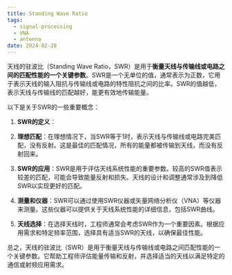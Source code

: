 ```yaml
---
title: Standing Wave Ratio
tags:
  - signal-processing
  - VNA
  - antenna
date: 2024-02-28
---
```

天线的驻波比（Standing Wave Ratio，SWR）是用于**衡量天线与传输线或电路之间的匹配性能的一个关键参数**。SWR是一个无单位的值，通常表示为正数，它用于表示天线的输入阻抗与传输线或电路的特性阻抗之间的比率。SWR的值越低，表示天线与传输线的匹配越好，能更有效地传输能量。

以下是关于SWR的一些重要概念：

1. **SWR的定义**：
	
2. **理想匹配**：在理想情况下，当SWR等于1时，表示天线与传输线或电路完美匹配，没有反射。这是最佳的匹配情况，所有的能量都被传输到天线，而没有反射回来。
    
3. **SWR的应用**：SWR是用于评估天线系统性能的重要参数。较高的SWR值表示较差的匹配，可能会导致能量反射和损失。天线的设计和调整通常涉及到降低SWR以实现更好的匹配。
    
4. **测量和仪器**：SWR可以通过使用SWR仪器或矢量网络分析仪（VNA）等仪器来测量。这些仪器可以提供关于天线系统性能的详细信息，包括SWR曲线。
    
5. **天线选择**：在选择天线时，工程师通常会考虑SWR作为一个重要因素。根据应用需求和特定频率范围，选择具有适当SWR的天线，以确保最佳性能。
    

总之，天线的驻波比（SWR）是用于衡量天线与传输线或电路之间匹配性能的一个关键参数。它帮助工程师评估能量传输和反射，并选择适当的天线以满足特定的通信或射频应用需求。